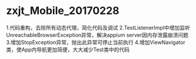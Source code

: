 # zxjt_Mobile_20170228
1.代码重构，去除所有动态代理，简化代码及调试
2.TestListenerImpl中增加监听UnreachableBrowserException异常，解决appium server因内存泄露崩溃问题
3.增加StopException异常，抛出此异常可停止当前执行
4.增加ViewNavigator类，使App内导航更加简便，大大减少Test类中的代码

